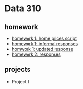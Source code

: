 # Data 310

## homework
- [homework 1: home prices script](https://github.com/aehilla/data310_spring2021/blob/main/homework1_homeprices.py)
- [homework 1: informal responses](https://aehilla.github.io/data310_spring2021/homework1_responses.html)
- [homwork 1: updated response](https://github.com/aehilla/data310_spring2021/blob/main/homework1_refined.py)
- [homework 2: responses](https://github.com/aehilla/data310_spring2021/feb5_homework.html)

## projects
 - Project 1 

